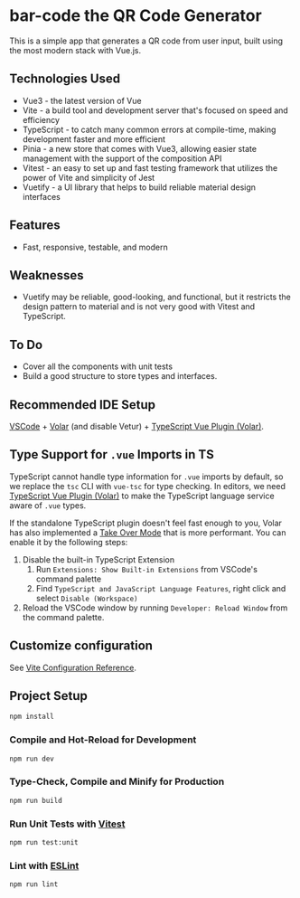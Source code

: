 

# bar-code the QR Code Generator

This is a simple app that generates a QR code from user input, built using the most modern stack with Vue.js.

## Technologies Used

- Vue3 - the latest version of Vue
- Vite - a build tool and development server that's focused on speed and efficiency
- TypeScript - to catch many common errors at compile-time, making development faster and more efficient
- Pinia - a new store that comes with Vue3, allowing easier state management with the support of the composition API
- Vitest - an easy to set up and fast testing framework that utilizes the power of Vite and simplicity of Jest
- Vuetify - a UI library that helps to build reliable material design interfaces

## Features

- Fast, responsive, testable, and modern

## Weaknesses

- Vuetify may be reliable, good-looking, and functional, but it restricts the design pattern to material and is not very good with Vitest and TypeScript.

## To Do

- Cover all the components with unit tests
- Build a good structure to store types and interfaces.


## Recommended IDE Setup

[VSCode](https://code.visualstudio.com/) + [Volar](https://marketplace.visualstudio.com/items?itemName=Vue.volar) (and disable Vetur) + [TypeScript Vue Plugin (Volar)](https://marketplace.visualstudio.com/items?itemName=Vue.vscode-typescript-vue-plugin).

## Type Support for `.vue` Imports in TS

TypeScript cannot handle type information for `.vue` imports by default, so we replace the `tsc` CLI with `vue-tsc` for type checking. In editors, we need [TypeScript Vue Plugin (Volar)](https://marketplace.visualstudio.com/items?itemName=Vue.vscode-typescript-vue-plugin) to make the TypeScript language service aware of `.vue` types.

If the standalone TypeScript plugin doesn't feel fast enough to you, Volar has also implemented a [Take Over Mode](https://github.com/johnsoncodehk/volar/discussions/471#discussioncomment-1361669) that is more performant. You can enable it by the following steps:

1. Disable the built-in TypeScript Extension
    1) Run `Extensions: Show Built-in Extensions` from VSCode's command palette
    2) Find `TypeScript and JavaScript Language Features`, right click and select `Disable (Workspace)`
2. Reload the VSCode window by running `Developer: Reload Window` from the command palette.

## Customize configuration

See [Vite Configuration Reference](https://vitejs.dev/config/).

## Project Setup

```sh
npm install
```

### Compile and Hot-Reload for Development

```sh
npm run dev
```

### Type-Check, Compile and Minify for Production

```sh
npm run build
```

### Run Unit Tests with [Vitest](https://vitest.dev/)

```sh
npm run test:unit
```

### Lint with [ESLint](https://eslint.org/)

```sh
npm run lint
```
